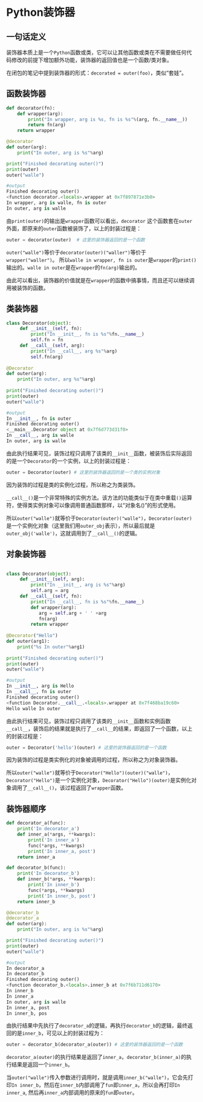 # Python装饰器


## 一句话定义

装饰器本质上是一个`Python`函数或类，它可以让其他函数或类在不需要做任何代码修改的前提下增加额外功能，装饰器的返回值也是一个函数/类对象。

在闭包的笔记中提到装饰器的形式：`decorated = outer(foo)`，类似“套娃”。

## 函数装饰器

```python
def decorator(fn):
    def wrapper(arg):
        print("In wrapper, arg is %s, fn is %s"%(arg, fn.__name__))
        return fn(arg)
    return wrapper

@decorator
def outer(arg):
    print("In outer, arg is %s"%arg)

print("Finished decorating outer()")
print(outer)
outer("walle")

#output
Finished decorating outer()
<function decorator.<locals>.wrapper at 0x7f897871e3b0>
In wrapper, arg is walle, fn is outer
In outer, arg is walle
```

由`print(outer)`的输出是`wrapper`函数可以看出，`decorator` 这个函数套在`outer`外面，即原来的`outer`函数被装饰了，以上的封装过程是：

```python
outer = decorator(outer)  # 这里的装饰器返回的是一个函数
```

`outer("walle")`等价于`decorator(outer)("waller")`等价于`wrapper("waller")`。
所以`walle in wrapper, fn is outer`是`wrapper`的`print()`输出的。`walle in outer`是在`wrapper`的`fn(arg)`输出的。

由此可以看出，装饰器的价值就是在`wrapper`的函数中搞事情，而且还可以继续调用被装饰的函数。

## 类装饰器

```python
class Decorator(object):
     def __init__(self, fn):
         print("In __init__, fn is %s"%fn.__name__)
         self.fn = fn
     def __call__(self, arg):
         print("In __call__, arg %s"%arg)
         self.fn(arg)
 
@Decorator
def outer(arg):
    print("In outer, arg %s"%arg)
    
print("Finished decorating outer()")
print(outer)
outer("walle")

#output
In __init__, fn is outer
Finished decorating outer()
<__main__.Decorator object at 0x7f6d773d31f0>
In __call__, arg is walle
In outer, arg is walle
```

由此执行结果可见，装饰过程只调用了该类的`__init__`函数，被装饰后实际返回的是一个`Decorator`的一个实例，以上的封装过程是：

```python
outer = Decorator(outer) # 这里的装饰器返回的是一个类的实例对象
```

因为装饰的过程是类的实例化过程，所以称之为类装饰。

`__call__()`是一个非常特殊的实例方法。该方法的功能类似于在类中重载`()`运算符，使得类实例对象可以像调用普通函数那样，以“对象名()”的形式使用。

所以`outer("walle")`就等价于`Decorator(outer)("walle")`，`Decorator(outer)`是一个实例化对象（这里我们用`outer_obj`表示），所以最后就是`outer_obj('walle')`，这就调用到了`__call__()`的逻辑。

## 对象装饰器

```python

class Decorator(object):
     def __init__(self, arg):
         print("In __init__, arg is %s"%arg)
         self.arg = arg
     def __call__(self, fn):
         print("In __call__, fn is %s"%fn.__name__)
         def wrapper(arg):
            arg = self.arg + ' ' +arg
            fn(arg)
         return wrapper
 
@Decorator("Hello")
def outer(arg1):
    print("%s In outer"%arg1)
    
print("Finished decorating outer()")
print(outer)
outer("walle")

#output
In __init__, arg is Hello
In __call__, fn is outer
Finished decorating outer()
<function Decorator.__call__.<locals>.wrapper at 0x7f468ba19c60>
Hello walle In outer
```

由此执行结果可见，装饰过程只调用了该类的`__init__`函数和实例函数`__call__`，装饰后的结果就是执行了`__call__`的结果，即返回了一个函数，以上的封装过程是：

```python
outer = Decorator('hello')(outer) # 这里的装饰器返回的是一个函数
```

因为装饰的过程是类实例化的对象被调用的过程，所以称之为对象装饰器。

所以`outer("walle")`就等价于`Decorator("Hello")(outer)("walle")`，`Decorator("Hello")`是一个实例化对象，`Decorator("Hello")(outer)`是实例化对象调用了`__call__()`，该过程返回了`wrapper`函数。

## 装饰器顺序

```python
def decorator_a(func):
    print('In decorator_a')
    def inner_a(*args, **kwargs):
        print('In inner_a')
        func(*args, **kwargs)
        print('In inner_a, post')
    return inner_a

def decorator_b(func):
    print('In decorator_b')
    def inner_b(*args, **kwargs):
        print('In inner_b')
        func(*args, **kwargs)
        print('In inner_b, post')
    return inner_b

@decorator_b
@decorator_a
def outer(arg):
    print("In outer, arg is %s"%arg)

print("Finished decorating outer()")
print(outer)
outer("walle")

#output
In decorator_a
In decorator_b
Finished decorating outer()
<function decorator_b.<locals>.inner_b at 0x7f6b711d6170>
In inner_b
In inner_a
In outer, arg is walle
In inner_a, post
In inner_b, pos
```

由执行结果中先执行了`decorator_a`的逻辑，再执行`decorator_b`的逻辑，最终返回的是`inner_b`，可见以上的封装过程为：

```python
outer = decorator_b(decorator_a(outer)) # 这里的装饰器返回的是一个函数
```

`decorator_a(outer)`的执行结果是返回了`inner_a`，`decorator_b(inner_a)`的执行结果是返回一个`inner_b`。


当`outer("walle")`传入参数进行调用时，就是调用`inner_b("walle")`，它会先打印`In inner_b`，然后在`inner_b`内部调用了`fun`即`inner_a`，所以会再打印`In inner_a`, 然后再`inner_a`内部调用的原来的`fun`即`outer`。
